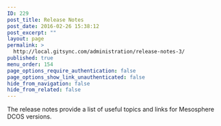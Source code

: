 ```yaml
---
ID: 229
post_title: Release Notes
post_date: 2016-02-26 15:38:12
post_excerpt: ""
layout: page
permalink: >
  http://local.gitsync.com/administration/release-notes-3/
published: true
menu_order: 154
page_options_require_authentication: false
page_options_show_link_unauthenticated: false
hide_from_navigation: false
hide_from_related: false
---
```

The release notes provide a list of useful topics and links for Mesosphere DCOS versions.